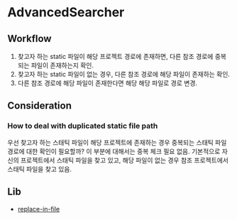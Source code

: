 # AdvancedSearcher

## Workflow

1. 찾고자 하는 static 파일이 해당 프로젝트 경로에 존재하면, 다른 참조 경로에 중복되는 파일이 존재하는지 확인.
2. 찾고자 하는 static 파일이 없는 경우, 다른 참조 경로에 해당 파일이 존재하는 확인.
3. 다른 참조 경로에 해당 파일이 존재한다면 해당 해당 파일로 경로 변경.

## Consideration

### How to deal with duplicated static file path

우선 찾고자 하는 스태틱 파일이 해당 프로젝트에 존재하는 경우 중복되는 스태틱 파일 경로에 대한 확인이 필요할까?
이 부분에 대해서는 중복 체크 필요 없음. 기본적으로 자신의 프로젝트에서 스태틱 파일을 찾고 있고, 해당 파일이 없는 경우 참조 프로젝트에서 스태틱 파일을 찾고 있음. 



## Lib

* [replace-in-file](https://www.npmjs.com/package/replace-in-file)
